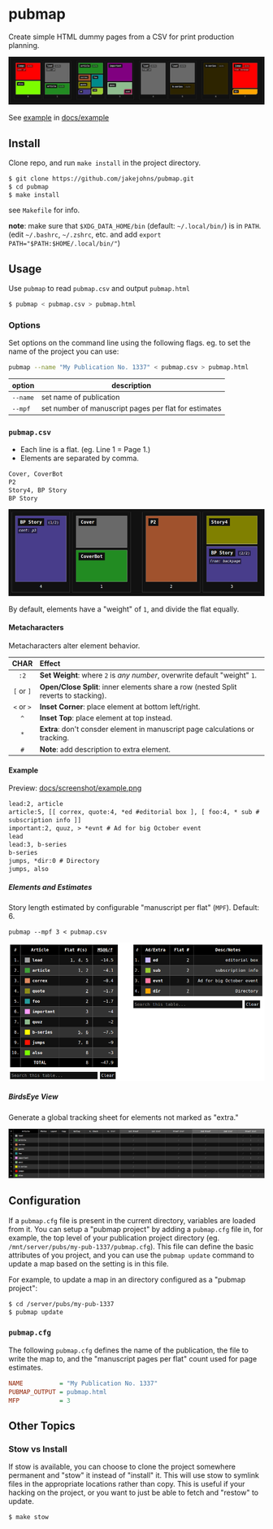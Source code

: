 # pubmap

Create simple HTML dummy pages from a CSV for print production planning.

![screenshot](docs/screenshot/example.png)

See [example][example] in [docs/example](docs/example/)

[example]: https://html-preview.github.io/?url=https://github.com/jakejohns/pubmap/blob/main/docs/example/pubmap.html

## Install

Clone repo, and run `make install` in the project directory.

```
$ git clone https://github.com/jakejohns/pubmap.git
$ cd pubmap
$ make install
```

see `Makefile` for info.

**note**: make sure that `$XDG_DATA_HOME/bin` (default: `~/.local/bin/`) is in
`PATH`. (edit `~/.bashrc`, `~/.zshrc`, etc. and add `export PATH="$PATH:$HOME/.local/bin/"`)

## Usage

Use `pubmap` to read `pubmap.csv` and output `pubmap.html`

```sh
$ pubmap < pubmap.csv > pubmap.html
```

### Options

Set options on the command line using the following flags. eg. to set the name
of the project you can use:

```sh
pubmap --name "My Publication No. 1337" < pubmap.csv > pubmap.html
```

| option   | description                                           |
| -------- | ----------------------------------------------------- |
| `--name` | set name of publication                               |
| `--mpf`  | set number of manuscript pages per flat for estimates |

### `pubmap.csv`

- Each line is a flat. (eg. Line 1 = Page 1.)
- Elements are separated by comma.

```csv
Cover, CoverBot
P2
Story4, BP Story
BP Story
```

![screenshot](docs/screenshot/1234.png)

By default, elements have a "weight" of `1`, and divide the flat equally.

#### Metacharacters

Metacharacters alter element behavior.

|    CHAR    | Effect                                                                               |
| :--------: | :----------------------------------------------------------------------------------- |
|    `:2`    | **Set Weight**: where `2` is _any number_, overwrite default "weight" `1`.           |
| `[` or `]` | **Open/Close Split**: inner elements share a row (nested Split reverts to stacking). |
| `<` or `>` | **Inset Corner**: place element at bottom left/right.                                |
|    `^`     | **Inset Top**: place element at top instead.                                         |
|    `*`     | **Extra**: don't consder element in manuscript page calculations or tracking.        |
|    `#`     | **Note**: add description to extra element.                                          |

#### Example

Preview: [docs/screenshot/example.png](docs/screenshot/example.png)

```csv
lead:2, article
article:5, [[ correx, quote:4, *ed #editorial box ], [ foo:4, * sub # subscription info ]]
important:2, quuz, > *evnt # Ad for big October event
lead
lead:3, b-series
b-series
jumps, *dir:0 # Directory
jumps, also
```

##### Elements and Estimates

Story length estimated by configurable "manuscript per flat" (`MPF`). Default: 6.

```
pubmap --mpf 3 < pubmap.csv
```

![docs/screenshot/ee.png](docs/screenshot/ee.png)

##### BirdsEye View

Generate a global tracking sheet for elements not marked as "extra."

![docs/screenshot/bev.png](docs/screenshot/bev.png)

## Configuration

If a `pubmap.cfg` file is present in the current directory, variables are loaded
from it. You can setup a "pubmap project" by adding a `pubmap.cfg` file in, for
example, the top level of your publication project directory (eg.
`/mnt/server/pubs/my-pub-1337/pubmap.cfg`). This file can define the basic attributes
of you project, and you can use the `pubmap update` command to update a map
based on the setting is in this file.

For example, to update a map in an directory configured as a "pubmap project":

```
$ cd /server/pubs/my-pub-1337
$ pubmap update
```

### `pubmap.cfg`

The following `pubmap.cfg` defines the name of the publication, the file to
write the map to, and the "manuscript pages per flat" count used for page
estimates.

```cfg
NAME          = "My Publication No. 1337"
PUBMAP_OUTPUT = pubmap.html
MFP           = 3
```

## Other Topics

### Stow vs Install

If stow is available, you can choose to clone the project somewhere permanent
and "stow" it instead of "install" it. This will use stow to symlink files in
the appropriate locations rather than copy. This is useful if your hacking on
the project, or you want to just be able to fetch and "restow" to update.

```
$ make stow
```
